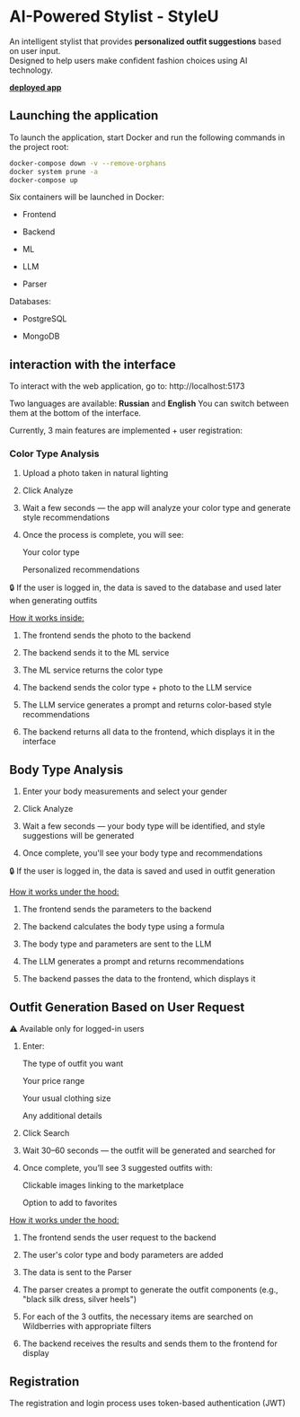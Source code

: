 # AI-Powered Stylist - StyleU

An intelligent stylist that provides **personalized outfit suggestions** based on user input.  
Designed to help users make confident fashion choices using AI technology.

**[deployed app](http://94.228.169.104:5173)**

## Launching the application
To launch the application, start Docker and run the following commands in the project root:

```bash
docker-compose down -v --remove-orphans
docker system prune -a 
docker-compose up
```

Six containers will be launched in Docker:

- Frontend

- Backend

- ML

- LLM

- Parser

Databases:

- PostgreSQL

- MongoDB


## interaction with the interface

To interact with the web application, go to: http://localhost:5173

Two languages are available: **Russian** and **English**
You can switch between them at the bottom of the interface.

Currently, 3 main features are implemented + user registration:
### Color Type Analysis

1. Upload a photo taken in natural lighting

2. Click Analyze

3. Wait a few seconds — the app will analyze your color type and generate style recommendations

4. Once the process is complete, you will see:

    Your color type

    Personalized recommendations

🔒 If the user is logged in, the data is saved to the database and used later when generating outfits

<u>How it works inside:</u>

1. The frontend sends the photo to the backend

2. The backend sends it to the ML service

3. The ML service returns the color type

4. The backend sends the color type + photo to the LLM service

5. The LLM service generates a prompt and returns color-based style recommendations

6. The backend returns all data to the frontend, which displays it in the interface

## Body Type Analysis

1. Enter your body measurements and select your gender

2. Click Analyze

3. Wait a few seconds — your body type will be identified, and style suggestions will be generated

4. Once complete, you'll see your body type and recommendations

🔒 If the user is logged in, the data is saved and used in outfit generation

<u>How it works under the hood:</u>

1. The frontend sends the parameters to the backend

2. The backend calculates the body type using a formula

3. The body type and parameters are sent to the LLM

4. The LLM generates a prompt and returns recommendations

5. The backend passes the data to the frontend, which displays it

## Outfit Generation Based on User Request

⚠️ Available only for logged-in users

1. Enter:

    The type of outfit you want

    Your price range

    Your usual clothing size

    Any additional details

2. Click Search

3. Wait 30–60 seconds — the outfit will be generated and searched for

4. Once complete, you’ll see 3 suggested outfits with:

    Clickable images linking to the marketplace

    Option to add to favorites

<u>How it works under the hood:</u>

1. The frontend sends the user request to the backend

2. The user's color type and body parameters are added

3. The data is sent to the Parser

4. The parser creates a prompt to generate the outfit components (e.g., "black silk dress, silver heels")

5. For each of the 3 outfits, the necessary items are searched on Wildberries with appropriate filters

6. The backend receives the results and sends them to the frontend for display

## Registration

The registration and login process uses token-based authentication (JWT)
